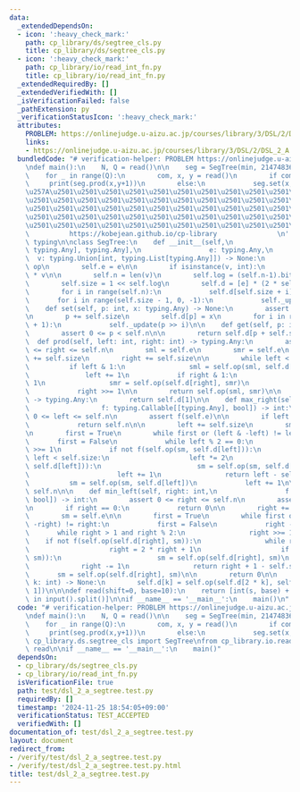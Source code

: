 ```yaml
---
data:
  _extendedDependsOn:
  - icon: ':heavy_check_mark:'
    path: cp_library/ds/segtree_cls.py
    title: cp_library/ds/segtree_cls.py
  - icon: ':heavy_check_mark:'
    path: cp_library/io/read_int_fn.py
    title: cp_library/io/read_int_fn.py
  _extendedRequiredBy: []
  _extendedVerifiedWith: []
  _isVerificationFailed: false
  _pathExtension: py
  _verificationStatusIcon: ':heavy_check_mark:'
  attributes:
    PROBLEM: https://onlinejudge.u-aizu.ac.jp/courses/library/3/DSL/2/DSL_2_A
    links:
    - https://onlinejudge.u-aizu.ac.jp/courses/library/3/DSL/2/DSL_2_A
  bundledCode: "# verification-helper: PROBLEM https://onlinejudge.u-aizu.ac.jp/courses/library/3/DSL/2/DSL_2_A\n\
    \ndef main():\n    N, Q = read()\n\n    seg = SegTree(min, 2147483647, N)\n\n\
    \    for _ in range(Q):\n        com, x, y = read()\n        if com:\n       \
    \     print(seg.prod(x,y+1))\n        else:\n            seg.set(x,y)\n\n'''\n\
    \u257A\u2501\u2501\u2501\u2501\u2501\u2501\u2501\u2501\u2501\u2501\u2501\u2501\
    \u2501\u2501\u2501\u2501\u2501\u2501\u2501\u2501\u2501\u2501\u2501\u2501\u2501\
    \u2501\u2501\u2501\u2501\u2501\u2501\u2501\u2501\u2501\u2501\u2501\u2501\u2501\
    \u2501\u2501\u2501\u2501\u2501\u2501\u2501\u2501\u2501\u2501\u2501\u2501\u2501\
    \u2501\u2501\u2501\u2501\u2501\u2501\u2501\u2501\u2501\u2501\u2501\u2578\n   \
    \          https://kobejean.github.io/cp-library               \n'''\n\nimport\
    \ typing\n\nclass SegTree:\n    def __init__(self,\n                 op: typing.Callable[[typing.Any,\
    \ typing.Any], typing.Any],\n                 e: typing.Any,\n               \
    \  v: typing.Union[int, typing.List[typing.Any]]) -> None:\n        self.op =\
    \ op\n        self.e = e\n\n        if isinstance(v, int):\n            v = [e]\
    \ * v\n\n        self.n = len(v)\n        self.log = (self.n-1).bit_length()+1\n\
    \        self.size = 1 << self.log\n        self.d = [e] * (2 * self.size)\n\n\
    \        for i in range(self.n):\n            self.d[self.size + i] = v[i]\n \
    \       for i in range(self.size - 1, 0, -1):\n            self._update(i)\n\n\
    \    def set(self, p: int, x: typing.Any) -> None:\n        assert 0 <= p < self.n\n\
    \n        p += self.size\n        self.d[p] = x\n        for i in range(1, self.log\
    \ + 1):\n            self._update(p >> i)\n\n    def get(self, p: int) -> typing.Any:\n\
    \        assert 0 <= p < self.n\n\n        return self.d[p + self.size]\n\n  \
    \  def prod(self, left: int, right: int) -> typing.Any:\n        assert 0 <= left\
    \ <= right <= self.n\n        sml = self.e\n        smr = self.e\n        left\
    \ += self.size\n        right += self.size\n\n        while left < right:\n  \
    \          if left & 1:\n                sml = self.op(sml, self.d[left])\n  \
    \              left += 1\n            if right & 1:\n                right -=\
    \ 1\n                smr = self.op(self.d[right], smr)\n            left >>= 1\n\
    \            right >>= 1\n\n        return self.op(sml, smr)\n\n    def all_prod(self)\
    \ -> typing.Any:\n        return self.d[1]\n\n    def max_right(self, left: int,\n\
    \                  f: typing.Callable[[typing.Any], bool]) -> int:\n        assert\
    \ 0 <= left <= self.n\n        assert f(self.e)\n\n        if left == self.n:\n\
    \            return self.n\n\n        left += self.size\n        sm = self.e\n\
    \n        first = True\n        while first or (left & -left) != left:\n     \
    \       first = False\n            while left % 2 == 0:\n                left\
    \ >>= 1\n            if not f(self.op(sm, self.d[left])):\n                while\
    \ left < self.size:\n                    left *= 2\n                    if f(self.op(sm,\
    \ self.d[left])):\n                        sm = self.op(sm, self.d[left])\n  \
    \                      left += 1\n                return left - self.size\n  \
    \          sm = self.op(sm, self.d[left])\n            left += 1\n\n        return\
    \ self.n\n\n    def min_left(self, right: int,\n                 f: typing.Callable[[typing.Any],\
    \ bool]) -> int:\n        assert 0 <= right <= self.n\n        assert f(self.e)\n\
    \n        if right == 0:\n            return 0\n\n        right += self.size\n\
    \        sm = self.e\n\n        first = True\n        while first or (right &\
    \ -right) != right:\n            first = False\n            right -= 1\n     \
    \       while right > 1 and right % 2:\n                right >>= 1\n        \
    \    if not f(self.op(self.d[right], sm)):\n                while right < self.size:\n\
    \                    right = 2 * right + 1\n                    if f(self.op(self.d[right],\
    \ sm)):\n                        sm = self.op(self.d[right], sm)\n           \
    \             right -= 1\n                return right + 1 - self.size\n     \
    \       sm = self.op(self.d[right], sm)\n\n        return 0\n\n    def _update(self,\
    \ k: int) -> None:\n        self.d[k] = self.op(self.d[2 * k], self.d[2 * k +\
    \ 1])\n\n\ndef read(shift=0, base=10):\n    return [int(s, base) + shift for s\
    \ in input().split()]\n\nif __name__ == '__main__':\n    main()\n"
  code: "# verification-helper: PROBLEM https://onlinejudge.u-aizu.ac.jp/courses/library/3/DSL/2/DSL_2_A\n\
    \ndef main():\n    N, Q = read()\n\n    seg = SegTree(min, 2147483647, N)\n\n\
    \    for _ in range(Q):\n        com, x, y = read()\n        if com:\n       \
    \     print(seg.prod(x,y+1))\n        else:\n            seg.set(x,y)\n\nfrom\
    \ cp_library.ds.segtree_cls import SegTree\nfrom cp_library.io.read_int_fn import\
    \ read\n\nif __name__ == '__main__':\n    main()"
  dependsOn:
  - cp_library/ds/segtree_cls.py
  - cp_library/io/read_int_fn.py
  isVerificationFile: true
  path: test/dsl_2_a_segtree.test.py
  requiredBy: []
  timestamp: '2024-11-25 18:54:05+09:00'
  verificationStatus: TEST_ACCEPTED
  verifiedWith: []
documentation_of: test/dsl_2_a_segtree.test.py
layout: document
redirect_from:
- /verify/test/dsl_2_a_segtree.test.py
- /verify/test/dsl_2_a_segtree.test.py.html
title: test/dsl_2_a_segtree.test.py
---
```

